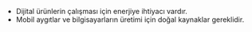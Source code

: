 - Dijital ürünlerin çalışması için enerjiye ihtiyacı vardır.
- Mobil aygıtlar ve bilgisayarların üretimi için doğal kaynaklar gereklidir.